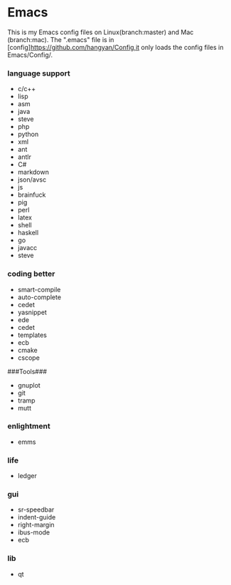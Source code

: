 Emacs
=====

This is my Emacs config files on Linux(branch:master) and Mac (branch:mac).
The ".emacs" file is in [config]https://github.com/hangyan/Config,it only loads the config files in Emacs/Config/.



### language  support ###
* c/c++
* lisp
* asm
* java 
* steve
* php
* python
* xml
* ant
* antlr
* C#
* markdown
* json/avsc
* js
* brainfuck
* pig
* perl
* latex
* shell
* haskell
* go
* javacc
* steve


### coding better ###
* smart-compile
* auto-complete
* cedet
* yasnippet
* ede
* cedet
* templates
* ecb
* cmake
* cscope

###Tools###
* gnuplot
* git
* tramp
* mutt

### enlightment ###
* emms

### life ###
* ledger

### gui ###
* sr-speedbar
* indent-guide
* right-margin
* ibus-mode
* ecb

### lib ###
* qt
